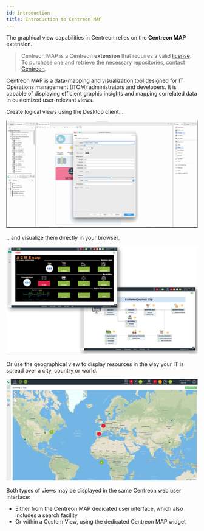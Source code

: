 ```yaml
---
id: introduction
title: Introduction to Centreon MAP
---
```


The graphical view capabilities in Centreon relies on the **Centreon MAP**
extension.

> Centreon MAP is a Centreon **extension** that requires a valid [license](../administration/licenses).
> To purchase one and retrieve the necessary repositories, contact
> [Centreon](mailto:sales@centreon.com).

Centreon MAP is a data-mapping and visualization tool designed for IT
Operations management (ITOM) administrators and developers. It is
capable of displaying efficient graphic insights and mapping correlated
data in customized user-relevant views.

Create logical views using the Desktop client...

![image](../assets/graph-views/desktop.gif)

...and visualize them directly in your browser.

![image](../assets/graph-views/first_page_web.png)

Or use the geographical view to display resources in the way your IT is spread
over a city, country or world.

![image](../assets/graph-views/display_geo_view.gif)

Both types of views may be displayed in the same Centreon web user interface:

- Either from the Centreon MAP dedicated user interface, which also includes a
  search facility
- Or within a Custom View, using the dedicated Centreon MAP widget

